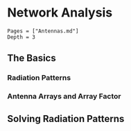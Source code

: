 # Network Analysis

```@contents
Pages = ["Antennas.md"]
Depth = 3
```

## The Basics

### Radiation Patterns

### Antenna Arrays and Array Factor

## Solving Radiation Patterns
